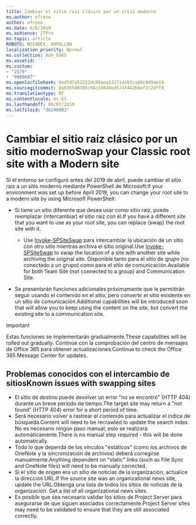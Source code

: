 ```yaml
---
title: Cambiar el sitio raíz clásico por un sitio moderno
ms.author: efrene
author: efrene
ms.date: 8/6/2019
ms.audience: ITPro
ms.topic: article
ROBOTS: NOINDEX, NOFOLLOW
localization_priority: Normal
ms.collection: Adm_O365
ms.assetid: ''
ms.custom:
- "2579"
- "9000687"
ms.openlocfilehash: dad7d7a52222dc09aea532714a93ca89c0d9ae19
ms.sourcegitcommit: 8a83b508785c96c19648ed574f442bbef2c2dff9
ms.translationtype: MT
ms.contentlocale: es-ES
ms.lasthandoff: 08/07/2019
ms.locfileid: "36246083"
---
```

# <a name="swap-your-classic-root-site-with-a-modern-site"></a><span data-ttu-id="99313-102">Cambiar el sitio raíz clásico por un sitio moderno</span><span class="sxs-lookup"><span data-stu-id="99313-102">Swap your Classic root site with a Modern site</span></span>

<span data-ttu-id="99313-103">Si el entorno se configuró antes del 2019 de abril, puede cambiar el sitio raíz a un sitio moderno mediante PowerShell de Microsoft:</span><span class="sxs-lookup"><span data-stu-id="99313-103">If your environment was set up before April 2019, you can change your root site to a modern site by using Microsoft PowerShell:</span></span>

- <span data-ttu-id="99313-104">Si tiene un sitio diferente que desea usar como sitio raíz, puede reemplazar (intercambiar) el sitio raíz con él.</span><span class="sxs-lookup"><span data-stu-id="99313-104">If you have a different site that you want to use as your root site, you can replace (swap) the root site with it.</span></span> 
    - <span data-ttu-id="99313-105">Use [Invoke-SPSiteSwap](https://docs.microsoft.com/powershell/module/sharepoint-online/invoke-spositeswap?view=sharepoint-ps) para intercambiar la ubicación de un sitio con otro sitio mientras archiva el sitio original.</span><span class="sxs-lookup"><span data-stu-id="99313-105">Use [Invoke-SPSiteSwap](https://docs.microsoft.com/powershell/module/sharepoint-online/invoke-spositeswap?view=sharepoint-ps) to swap the location of a site with another site while archiving the original site.</span></span> <span data-ttu-id="99313-106">Disponible tanto para el sitio de grupo (no conectado a un grupo) como para el sitio de comunicación.</span><span class="sxs-lookup"><span data-stu-id="99313-106">Available for both Team Site (not connected to a group) and Communication Site.</span></span> 

- <span data-ttu-id="99313-107">Se presentarán funciones adicionales próximamente que le permitirán seguir usando el contenido en el sitio, pero convertir el sitio existente en un sitio de comunicación.</span><span class="sxs-lookup"><span data-stu-id="99313-107">Additional capabilities will be introduced soon that will allow you to keep using the content on the site, but convert the existing site to a communication site.</span></span> 
>[!Important]
><span data-ttu-id="99313-108">Estas funciones se implementarán gradualmente.</span><span class="sxs-lookup"><span data-stu-id="99313-108">These capabilities will be rolled out gradually.</span></span> <span data-ttu-id="99313-109">Continúe con la comprobación del centro de mensajes de Office 365 para obtener actualizaciones.</span><span class="sxs-lookup"><span data-stu-id="99313-109">Continue to check the Office 365 Message Center for updates.</span></span> 

## <a name="known-issues-with-swapping-sites"></a><span data-ttu-id="99313-110">Problemas conocidos con el intercambio de sitios</span><span class="sxs-lookup"><span data-stu-id="99313-110">Known issues with swapping sites</span></span>

- <span data-ttu-id="99313-111">El sitio de destino puede devolver un error "no se encontró" (HTTP 404) durante un breve período de tiempo.</span><span class="sxs-lookup"><span data-stu-id="99313-111">The target site may return a "not found" (HTTP 404) error for a short period of time.</span></span>
- <span data-ttu-id="99313-112">Será necesario volver a rastrear el contenido para actualizar el índice de búsqueda.</span><span class="sxs-lookup"><span data-stu-id="99313-112">Content will need to be recrawled to update the search index.</span></span> <span data-ttu-id="99313-113">No es necesario ningún paso manual; esto se realizará automáticamente.</span><span class="sxs-lookup"><span data-stu-id="99313-113">There is no manual step required - this will be done automatically.</span></span>
- <span data-ttu-id="99313-114">Todo lo que dependa de los vínculos "estáticos" (como los archivos de OneNote y la sincronización de archivos) deberá corregirse manualmente.</span><span class="sxs-lookup"><span data-stu-id="99313-114">Anything dependent on "static" links (such as File Sync and OneNote files) will need to be manually corrected.</span></span>
- <span data-ttu-id="99313-115">Si el sitio de origen era un sitio de noticias de la organización, actualice la dirección URL.</span><span class="sxs-lookup"><span data-stu-id="99313-115">If the source site was an organizational news site, update the URL.</span></span><span data-ttu-id="99313-116">Obtenga una lista de todos los sitios de noticias de la organización.</span><span class="sxs-lookup"><span data-stu-id="99313-116"> Get a list of all organizational news sites.</span></span>
- <span data-ttu-id="99313-117">Es posible que sea necesario validar los sitios de Project Server para asegurarse de que siguen asociados correctamente.</span><span class="sxs-lookup"><span data-stu-id="99313-117">Project Server sites may need to be validated to ensure that they are still associated correctly.</span></span>





